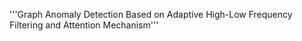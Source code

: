 '''Graph Anomaly Detection Based on Adaptive High-Low Frequency Filtering and Attention Mechanism'''
